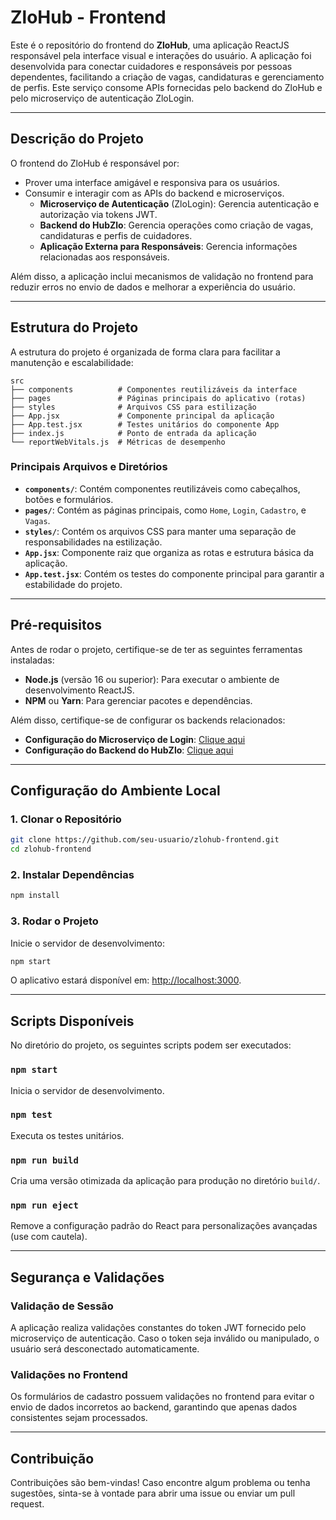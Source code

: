 
# ZloHub - Frontend

Este é o repositório do frontend do **ZloHub**, uma aplicação ReactJS responsável pela interface visual e interações do usuário. A aplicação foi desenvolvida para conectar cuidadores e responsáveis por pessoas dependentes, facilitando a criação de vagas, candidaturas e gerenciamento de perfis. Este serviço consome APIs fornecidas pelo backend do ZloHub e pelo microserviço de autenticação ZloLogin.

---

## Descrição do Projeto

O frontend do ZloHub é responsável por:
- Prover uma interface amigável e responsiva para os usuários.
- Consumir e interagir com as APIs do backend e microserviços.
  - **Microserviço de Autenticação** (ZloLogin): Gerencia autenticação e autorização via tokens JWT.
  - **Backend do HubZlo**: Gerencia operações como criação de vagas, candidaturas e perfis de cuidadores.
  - **Aplicação Externa para Responsáveis**: Gerencia informações relacionadas aos responsáveis.

Além disso, a aplicação inclui mecanismos de validação no frontend para reduzir erros no envio de dados e melhorar a experiência do usuário.

---

## Estrutura do Projeto

A estrutura do projeto é organizada de forma clara para facilitar a manutenção e escalabilidade:

```plaintext
src
├── components          # Componentes reutilizáveis da interface
├── pages               # Páginas principais do aplicativo (rotas)
├── styles              # Arquivos CSS para estilização
├── App.jsx             # Componente principal da aplicação
├── App.test.jsx        # Testes unitários do componente App
├── index.js            # Ponto de entrada da aplicação
└── reportWebVitals.js  # Métricas de desempenho
```

### Principais Arquivos e Diretórios
- **`components/`**: Contém componentes reutilizáveis como cabeçalhos, botões e formulários.
- **`pages/`**: Contém as páginas principais, como `Home`, `Login`, `Cadastro`, e `Vagas`.
- **`styles/`**: Contém os arquivos CSS para manter uma separação de responsabilidades na estilização.
- **`App.jsx`**: Componente raiz que organiza as rotas e estrutura básica da aplicação.
- **`App.test.jsx`**: Contém os testes do componente principal para garantir a estabilidade do projeto.

---

## Pré-requisitos

Antes de rodar o projeto, certifique-se de ter as seguintes ferramentas instaladas:

- **Node.js** (versão 16 ou superior): Para executar o ambiente de desenvolvimento ReactJS.
- **NPM** ou **Yarn**: Para gerenciar pacotes e dependências.

Além disso, certifique-se de configurar os backends relacionados:

- **Configuração do Microserviço de Login**: [Clique aqui](https://github.com/VictorKuhn/zloLogin/wiki/Configuracao-do-Ambiente)
- **Configuração do Backend do HubZlo**: [Clique aqui](https://github.com/VictorKuhn/zloHubBackend/wiki/Configuracao-do-Ambiente)

---

## Configuração do Ambiente Local

### 1. Clonar o Repositório
```bash
git clone https://github.com/seu-usuario/zlohub-frontend.git
cd zlohub-frontend
```

### 2. Instalar Dependências
```bash
npm install
```

### 3. Rodar o Projeto
Inicie o servidor de desenvolvimento:
```bash
npm start
```

O aplicativo estará disponível em: [http://localhost:3000](http://localhost:3000).

---

## Scripts Disponíveis

No diretório do projeto, os seguintes scripts podem ser executados:

### `npm start`
Inicia o servidor de desenvolvimento.

### `npm test`
Executa os testes unitários.

### `npm run build`
Cria uma versão otimizada da aplicação para produção no diretório `build/`.

### `npm run eject`
Remove a configuração padrão do React para personalizações avançadas (use com cautela).

---

## Segurança e Validações

### Validação de Sessão
A aplicação realiza validações constantes do token JWT fornecido pelo microserviço de autenticação. Caso o token seja inválido ou manipulado, o usuário será desconectado automaticamente.

### Validações no Frontend
Os formulários de cadastro possuem validações no frontend para evitar o envio de dados incorretos ao backend, garantindo que apenas dados consistentes sejam processados.

---

## Contribuição

Contribuições são bem-vindas! Caso encontre algum problema ou tenha sugestões, sinta-se à vontade para abrir uma issue ou enviar um pull request.
